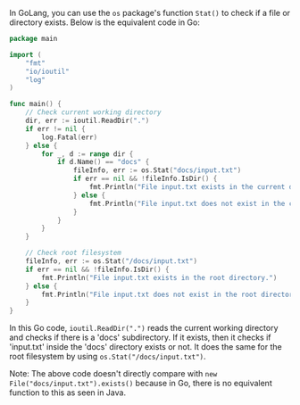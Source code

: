 In GoLang, you can use the `os` package's function `Stat()` to check if a file or directory exists. Below is the equivalent code in Go:

```go
package main

import (
	"fmt"
	"io/ioutil"
	"log"
)

func main() {
	// Check current working directory
	dir, err := ioutil.ReadDir(".")
	if err != nil {
		log.Fatal(err)
	} else {
		for _, d := range dir {
			if d.Name() == "docs" {
				fileInfo, err := os.Stat("docs/input.txt")
				if err == nil && !fileInfo.IsDir() {
					fmt.Println("File input.txt exists in the current directory.")
				} else {
					fmt.Println("File input.txt does not exist in the current directory.")
				}
			}
		}
	}

	// Check root filesystem
	fileInfo, err := os.Stat("/docs/input.txt")
	if err == nil && !fileInfo.IsDir() {
		fmt.Println("File input.txt exists in the root directory.")
	} else {
		fmt.Println("File input.txt does not exist in the root directory.")
	}
}
```

In this Go code, `ioutil.ReadDir(".")` reads the current working directory and checks if there is a 'docs' subdirectory. If it exists, then it checks if 'input.txt' inside the 'docs' directory exists or not. It does the same for the root filesystem by using `os.Stat("/docs/input.txt")`.

Note: The above code doesn't directly compare with `new File("docs/input.txt").exists()` because in Go, there is no equivalent function to this as seen in Java.
